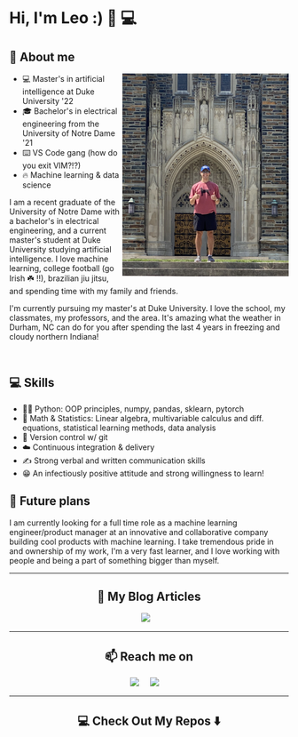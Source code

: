 # Hi, I'm Leo :) 🚀 💻


## :book: About me
<p align="center"><img align="right" width="300px" src="assets/chapel_selfie.png"></p>

- :computer: Master's in artificial intelligence at Duke University '22
- :mortar_board: Bachelor's in electrical engineering from the University of Notre Dame '21
- :keyboard: VS Code gang (how do you exit VIM?!?)
- :fire: Machine learning & data science

I am a recent graduate of the University of Notre Dame with a bachelor's in electrical engineering, and a current master's student at Duke University studying artificial intelligence. I love machine learning, college football (go Irish ☘️ !!), brazilian jiu jitsu, and spending time with my family and friends. 

I'm currently pursuing my master's at Duke University. I love the school, my classmates, my professors, and the area. It's amazing what the weather in Durham, NC can do for you after spending the last 4 years in freezing and cloudy northern Indiana!

&nbsp;

## 💻 Skills
- 👨‍💻 Python: OOP principles, numpy, pandas, sklearn, pytorch
- 🧮 Math & Statistics: Linear algebra, multivariable calculus and diff. equations, statistical learning methods, data analysis 
- 💾 Version control w/ git
- ☁️ Continuous integration & delivery
- ✍️ Strong verbal and written communication skills
- 😁 An infectiously positive attitude and strong willingness to learn!


## 🚀 Future plans

I am currently looking for a full time role as a machine learning engineer/product manager at an innovative and collaborative company building cool products with machine learning. I take tremendous pride in and ownership of my work, I'm a very fast learner, and I love working with people and being a part of something bigger than myself.


<hr>

<h2 align="center">💬 My Blog Articles</h2>
<p align="center" align='right'>
  <a target="_blank"href="https://medium.com/@leocorelli"><img src="https://img.shields.io/badge/Medium%20-%231572B6.svg?&style=for-the-badge&logo=medium&logoColor=white&color=black" /></a>&nbsp;&nbsp;&nbsp;
</p>

<hr>

<h2  align="center">📫 Reach me on</h2>
<p align="center">
  <a target="_blank"href="https://www.linkedin.com/in/leo-corelli/"><img src="https://img.shields.io/badge/linkedin-%230077B5.svg?&style=for-the-badge&logo=linkedin&logoColor=white" /></a>&nbsp;&nbsp;&nbsp;&nbsp;
  <a href="mailto:leonardcorelli@gmail.com?subject=Hello%20Leo,%20From%20Github"><img src="https://img.shields.io/badge/gmail-%23D14836.svg?&style=for-the-badge&logo=gmail&logoColor=white" /></a>&nbsp;&nbsp;&nbsp;&nbsp;
</p>

<hr>

<h2  align="center">💻 Check Out My Repos ⬇️ </h2>

<!--
**leocorelli/leocorelli** is a ✨ _special_ ✨ repository because its `README.md` (this file) appears on your GitHub profile.

Here are some ideas to get you started:

- 🔭 I’m currently working on ...
- 🌱 I’m currently learning ...
- 👯 I’m looking to collaborate on ...
- 🤔 I’m looking for help with ...
- 💬 Ask me about ...
- 📫 How to reach me: ...
- 😄 Pronouns: ...
- ⚡ Fun fact: ...
-->
